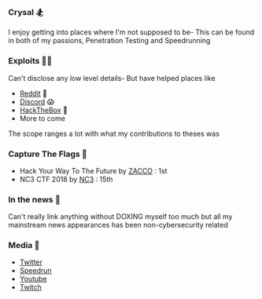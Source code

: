 ### Crysal 🏂
I enjoy getting into places where I'm not supposed to be-
This can be found in both of my passions, Penetration Testing and Speedrunning 

### Exploits 🐱‍👤
Can't disclose any low level details-
But have helped places like
* [Reddit](https://hackerone.com/reddit) 👾
* [Discord](https://canary.discord.com/security) 😱
* [HackTheBox](https://app.hackthebox.eu/profile/79500#badges) 🐛
* More to come

The scope ranges a lot with what my contributions to theses was

### Capture The Flags 🤖
* Hack Your Way To The Future by [ZACCO](https://www.zacco.com/) : 1st
* NC3 CTF 2018 by [NC3](https://www.dansk-politi.dk/emne/cybercrime) : 15th

### In the news 📜
Can't really link anything without DOXING myself too much
but all my mainstream news appearances has been non-cybersecurity related

### Media 🔭
- [Twitter](https://twitter.com/crysal0)
- [Speedrun](https://www.speedrun.com/crysal)
- [Youtube](https://www.youtube.com/crysal)
- [Twitch](https://www.twitch.tv/crysal)
